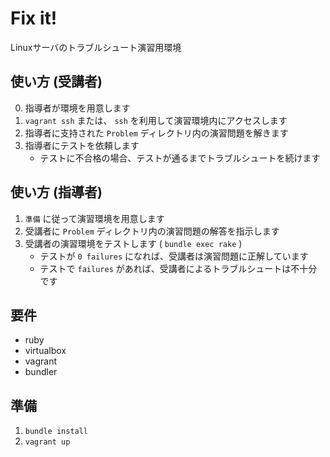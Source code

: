 # Fix it!

Linuxサーバのトラブルシュート演習用環境  

## 使い方 (受講者)

0. 指導者が環境を用意します
1. `vagrant ssh` または、 `ssh` を利用して演習環境内にアクセスします
2. 指導者に支持された `Problem` ディレクトリ内の演習問題を解きます
3. 指導者にテストを依頼します
   - テストに不合格の場合、テストが通るまでトラブルシュートを続けます

## 使い方 (指導者)

1. `準備` に従って演習環境を用意します
2. 受講者に `Problem` ディレクトリ内の演習問題の解答を指示します
3. 受講者の演習環境をテストします ( `bundle exec rake` )
   - テストが `0 failures` になれば、受講者は演習問題に正解しています
   - テストで `failures` があれば、受講者によるトラブルシュートは不十分です

## 要件
- ruby
- virtualbox
- vagrant
- bundler

## 準備
1. `bundle install`
2. `vagrant up`
